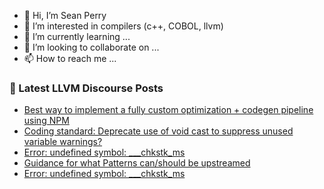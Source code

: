 - 👋 Hi, I’m Sean Perry
- 👀 I’m interested in compilers (c++, COBOL, llvm)
- 🌱 I’m currently learning ...
- 💞️ I’m looking to collaborate on ...
- 📫 How to reach me ...

<!---
s66perry/s66perry is a ✨ special ✨ repository because its `README.md` (this file) appears on your GitHub profile.
You can click the Preview link to take a look at your changes.
--->
### 📕 Latest LLVM Discourse Posts

<!-- DISCOURSE-LLVM:START -->
- [Best way to implement a fully custom optimization + codegen pipeline using NPM](https://discourse.llvm.org/t/best-way-to-implement-a-fully-custom-optimization-codegen-pipeline-using-npm/86621#post_6)
- [Coding standard: Deprecate use of void cast to suppress unused variable warnings?](https://discourse.llvm.org/t/coding-standard-deprecate-use-of-void-cast-to-suppress-unused-variable-warnings/86705#post_15)
- [Error: undefined symbol: ___chkstk_ms](https://discourse.llvm.org/t/error-undefined-symbol-chkstk-ms/86707#post_2)
- [Guidance for what Patterns can/should be upstreamed](https://discourse.llvm.org/t/guidance-for-what-patterns-can-should-be-upstreamed/86698#post_14)
- [Error: undefined symbol: ___chkstk_ms](https://discourse.llvm.org/t/error-undefined-symbol-chkstk-ms/86707#post_1)
<!-- DISCOURSE-LLVM:END -->
